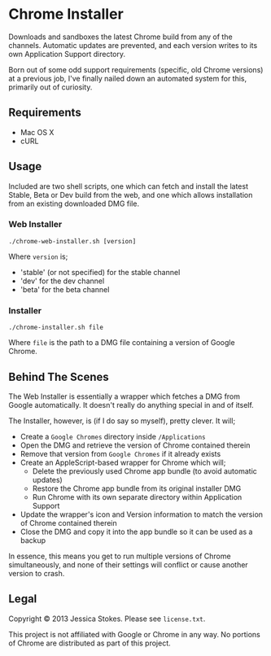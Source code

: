 # Chrome Installer

Downloads and sandboxes the latest Chrome build from any of the channels. Automatic updates are prevented, and each version writes to its own Application Support directory.

Born out of some odd support requirements (specific, old Chrome versions) at a previous job, I've finally nailed down an automated system for this, primarily out of curiosity.

## Requirements

* Mac OS X
* cURL

## Usage

Included are two shell scripts, one which can fetch and install the latest Stable, Beta or Dev build from the web, and one which allows installation from an existing downloaded DMG file.

### Web Installer

```shell
./chrome-web-installer.sh [version]
```

Where `version` is;
* 'stable' (or not specified) for the stable channel
* 'dev' for the dev channel
* 'beta' for the beta channel

### Installer

```shell
./chrome-installer.sh file
```

Where `file` is the path to a DMG file containing a version of Google Chrome.

## Behind The Scenes

The Web Installer is essentially a wrapper which fetches a DMG from Google automatically. It doesn't really do anything special in and of itself.

The Installer, however, is (if I do say so myself), pretty clever. It will;
* Create a `Google Chromes` directory inside `/Applications`
* Open the DMG and retrieve the version of Chrome contained therein
* Remove that version from `Google Chromes` if it already exists
* Create an AppleScript-based wrapper for Chrome which will;
	* Delete the previously used Chrome app bundle (to avoid automatic updates)
	* Restore the Chrome app bundle from its original installer DMG
	* Run Chrome with its own separate directory within Application Support
* Update the wrapper's icon and Version information to match the version of Chrome contained therein
* Close the DMG and copy it into the app bundle so it can be used as a backup

In essence, this means you get to run multiple versions of Chrome simultaneously, and none of their settings will conflict or cause another version to crash.

## Legal

Copyright © 2013 Jessica Stokes. Please see `license.txt`.

This project is not affiliated with Google or Chrome in any way. No portions of Chrome are distributed as part of this project.